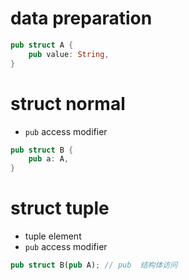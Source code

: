 # data preparation

```rs
pub struct A {
    pub value: String,
}
```

# struct normal

- `pub` access modifier

```rs
pub struct B {
    pub a: A,
}
```

# struct tuple

- tuple element
- `pub` access modifier

```rs
pub struct B(pub A); // pub  结构体访问
```
